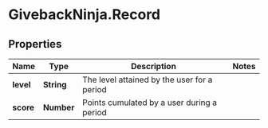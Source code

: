 # GivebackNinja.Record

## Properties

Name | Type | Description | Notes
------------ | ------------- | ------------- | -------------
**level** | **String** | The level attained by the user for a period | 
**score** | **Number** | Points cumulated by a user during a period | 


